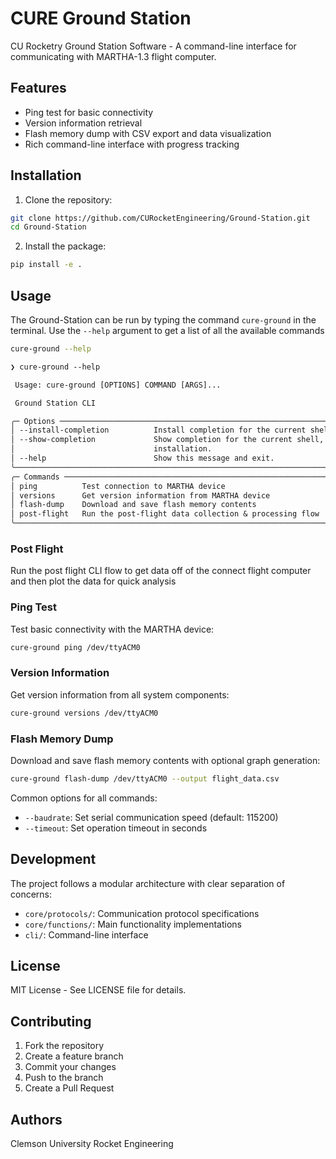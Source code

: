 # CURE Ground Station

CU Rocketry Ground Station Software - A command-line interface for communicating with MARTHA-1.3 flight computer.

## Features

- Ping test for basic connectivity
- Version information retrieval
- Flash memory dump with CSV export and data visualization
- Rich command-line interface with progress tracking

## Installation

1. Clone the repository:
```bash
git clone https://github.com/CURocketEngineering/Ground-Station.git
cd Ground-Station
```

2. Install the package:
```bash
pip install -e .
```

## Usage

The Ground-Station can be run by typing the command `cure-ground` in the 
terminal. Use the `--help` argument to get a list of all the available commands

```bash
cure-ground --help
```

```txt
❯ cure-ground --help

 Usage: cure-ground [OPTIONS] COMMAND [ARGS]...

 Ground Station CLI

╭─ Options ────────────────────────────────────────────────────────────────────────────────────────────╮
│ --install-completion          Install completion for the current shell.                              │
│ --show-completion             Show completion for the current shell, to copy it or customize the     │
│                               installation.                                                          │
│ --help                        Show this message and exit.                                            │
╰──────────────────────────────────────────────────────────────────────────────────────────────────────╯
╭─ Commands ───────────────────────────────────────────────────────────────────────────────────────────╮
│ ping          Test connection to MARTHA device                                                       │
│ versions      Get version information from MARTHA device                                             │
│ flash-dump    Download and save flash memory contents                                                │
│ post-flight   Run the post-flight data collection & processing flow                                  │
╰──────────────────────────────────────────────────────────────────────────────────────────────────────╯
```

### Post Flight 

Run the post flight CLI flow to get data off of the connect flight computer
and then plot the data for quick analysis


### Ping Test

Test basic connectivity with the MARTHA device:
```bash
cure-ground ping /dev/ttyACM0
```

### Version Information

Get version information from all system components:
```bash
cure-ground versions /dev/ttyACM0
```

### Flash Memory Dump

Download and save flash memory contents with optional graph generation:
```bash
cure-ground flash-dump /dev/ttyACM0 --output flight_data.csv
```

Common options for all commands:
- `--baudrate`: Set serial communication speed (default: 115200)
- `--timeout`: Set operation timeout in seconds

## Development

The project follows a modular architecture with clear separation of concerns:

- `core/protocols/`: Communication protocol specifications
- `core/functions/`: Main functionality implementations
- `cli/`: Command-line interface

## License

MIT License - See LICENSE file for details.

## Contributing

1. Fork the repository
2. Create a feature branch
3. Commit your changes
4. Push to the branch
5. Create a Pull Request

## Authors

Clemson University Rocket Engineering
